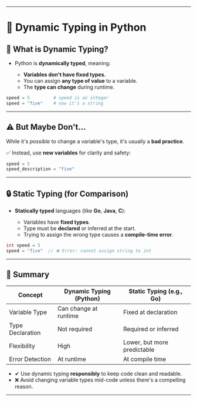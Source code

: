 
---

# 🔄 Dynamic Typing in Python

## 📌 What is Dynamic Typing?

* Python is **dynamically typed**, meaning:

  * **Variables don't have fixed types.**
  * You can assign **any type of value** to a variable.
  * The **type can change** during runtime.

```python
speed = 5         # speed is an integer
speed = "five"    # now it's a string
```

---

## ⚠️ But Maybe Don't...

While it's *possible* to change a variable's type, it's usually a **bad practice**.

✅ Instead, use **new variables** for clarity and safety:

```python
speed = 5
speed_description = "five"
```

---

## 🔒 Static Typing (for Comparison)

* **Statically typed** languages (like **Go**, **Java**, **C**):

  * Variables have **fixed types**.
  * Type must be **declared** or inferred at the start.
  * Trying to assign the wrong type causes a **compile-time error**.

```go
int speed = 5
speed = "five"  // ❌ Error: cannot assign string to int
```

---

## 🧠 Summary

| Concept          | Dynamic Typing (Python) | Static Typing (e.g., Go)    |
| ---------------- | ----------------------- | --------------------------- |
| Variable Type    | Can change at runtime   | Fixed at declaration        |
| Type Declaration | Not required            | Required or inferred        |
| Flexibility      | High                    | Lower, but more predictable |
| Error Detection  | At runtime              | At compile time             |

* ✔ Use dynamic typing **responsibly** to keep code clean and readable.
* ❌ Avoid changing variable types mid-code unless there's a compelling reason.

---